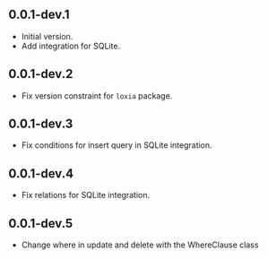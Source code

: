 ## 0.0.1-dev.1

- Initial version.
- Add integration for SQLite.

## 0.0.1-dev.2

- Fix version constraint for `loxia` package.

## 0.0.1-dev.3

- Fix conditions for insert query in SQLite integration.

## 0.0.1-dev.4

- Fix relations for SQLite integration.

## 0.0.1-dev.5

- Change where in update and delete with the WhereClause class